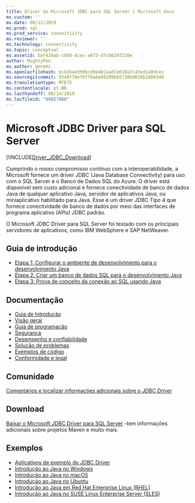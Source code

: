 ```yaml
---
title: Driver do Microsoft JDBC para SQL Server | Microsoft Docs
ms.custom: ''
ms.date: 08/12/2019
ms.prod: sql
ms.prod_service: connectivity
ms.reviewer: ''
ms.technology: connectivity
ms.topic: conceptual
ms.assetid: baf420ab-c058-4cec-a673-d7cb6397210e
author: MightyPen
ms.author: genemi
ms.openlocfilehash: bc81bae599bcd9e401aad7e610a7c43ed1a0dcec
ms.sourcegitcommit: 9348f79efbff8a6e88209bb5720bd016b2806346
ms.translationtype: MTE75
ms.contentlocale: pt-BR
ms.lasthandoff: 08/14/2019
ms.locfileid: "69027880"
---
```

# <a name="microsoft-jdbc-driver-for-sql-server"></a>Microsoft JDBC Driver para SQL Server

[!INCLUDE[Driver_JDBC_Download](../../includes/driver_jdbc_download.md)]

Cumprindo o nosso compromisso contínuo com a interoperabilidade, a Microsoft fornece um driver JDBC (Java Database Connectivity) para uso com o SQL Server e o Banco de Dados SQL do Azure. O driver está disponível sem custo adicional e fornece conectividade de banco de dados Java de qualquer aplicativo Java, servidor de aplicativos Java, ou miniaplicativo habilitado para Java. Esse é um driver JDBC Tipo 4 que fornece conectividade de banco de dados por meio das interfaces de programa aplicativo (APIs) JDBC padrão.

O Microsoft JDBC Driver para SQL Server foi testado com os principais servidores de aplicativos, como IBM WebSphere e SAP NetWeaver.
  
## <a name="getting-started"></a>Guia de introdução  

* [Etapa 1: Configurar o ambiente de desenvolvimento para o desenvolvimento Java](step-1-configure-development-environment-for-java-development.md)  
* [Etapa 2: Criar um banco de dados SQL para o desenvolvimento Java](step-2-create-a-sql-database-for-java-development.md)  
* [Etapa 3: Prova de conceito da conexão ao SQL usando Java](step-3-proof-of-concept-connecting-to-sql-using-java.md)  
  
## <a name="documentation"></a>Documentação  

* [Guia de Introdução](getting-started-with-the-jdbc-driver.md)
* [Visão geral](overview-of-the-jdbc-driver.md)  
* [Guia de programação](programming-guide-for-jdbc-sql-driver.md)
* [Segurança](securing-jdbc-driver-applications.md)  
* [Desempenho e confiabilidade](improving-performance-and-reliability-with-the-jdbc-driver.md)  
* [Solução de problemas](diagnosing-problems-with-the-jdbc-driver.md)
* [Exemplos de código](sample-jdbc-driver-applications.md)
* [Conformidade e legal](compliance-and-legal-for-the-jdbc-sql-driver.md)  
  
## <a name="community"></a>Comunidade

[Comentários e localizar informações adicionais sobre o JDBC Driver](finding-additional-jdbc-driver-information.md)  
  
## <a name="download"></a>Download

[Baixar o Microsoft JDBC Driver para SQL Server](download-microsoft-jdbc-driver-for-sql-server.md) -tem informações adicionais sobre projetos Maven e muito mais.
  
## <a name="samples"></a>Exemplos  

* [Aplicativos de exemplo do JDBC Driver](sample-jdbc-driver-applications.md)  
* [Introdução ao Java no Windows](https://www.microsoft.com/sql-server/developer-get-started/java/windows/)
* [Introdução ao Java no macOS](https://www.microsoft.com/sql-server/developer-get-started/java/mac/)
* [Introdução ao Java no Ubuntu](https://www.microsoft.com/sql-server/developer-get-started/java/ubuntu/)
* [Introdução ao Java em Red Hat Enterprise Linux (RHEL)](https://www.microsoft.com/sql-server/developer-get-started/java/rhel/)
* [Introdução ao Java no SUSE Linux Enterprise Server (SLES)](https://www.microsoft.com/sql-server/developer-get-started/java/sles/)
